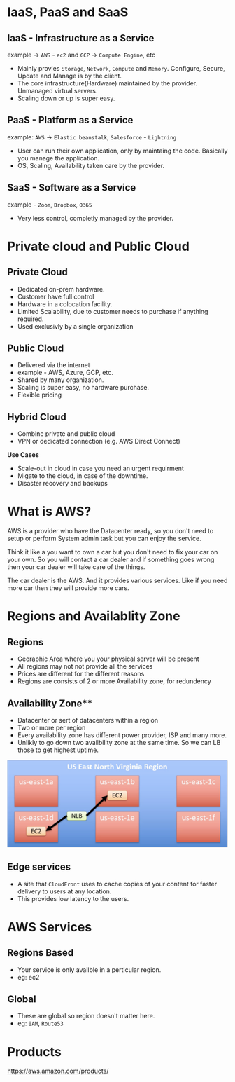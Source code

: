 # IaaS, PaaS and SaaS

## IaaS - Infrastructure as a Service

example -> `AWS` - `ec2` and `GCP` -> `Compute Engine`, etc

- Mainly provies `Storage`, `Network`, `Compute` and `Memory`. Configure, Secure, Update and Manage is by the client.
- The core infrastructure(Hardware) maintained by the provider. Unmanaged virtual servers.
- Scaling down or up is super easy.

## PaaS - Platform as a Service

example: `AWS` -> `Elastic beanstalk`, `Salesforce` - `Lightning`

- User can run their own application, only by maintaing the code. Basically you manage the application.
- OS, Scaling, Availability taken care by the provider.

## SaaS - Software as a Service

example - `Zoom`, `Dropbox`, `O365`
- Very less control, completly managed by the provider.


# Private cloud and Public Cloud

## Private Cloud

- Dedicated on-prem hardware. 
- Customer have full control
- Hardware in a colocation facility.
- Limited Scalability, due to customer needs to purchase if anything required.
- Used exclusivly by a single organization

## Public Cloud

- Delivered via the internet
- example - AWS, Azure, GCP, etc.
- Shared by many organization.
- Scaling is super easy, no hardware purchase.
- Flexible pricing

## Hybrid Cloud

- Combine private and public cloud
- VPN or dedicated connection (e.g. AWS Direct Connect)

**Use Cases**

- Scale-out in cloud in case you need an urgent requirment
- Migate to the cloud, in case of the downtime.
- Disaster recovery and backups

# What is AWS?

AWS is a provider who have the Datacenter ready, so you don't need to setup or perform System admin task but you can enjoy the service.

Think it like a you want to own a car but you don't need to fix your car on your own. So you will contact a car dealer and if something goes wrong then your car dealer will take care of the things.

The car dealer is the AWS. And it provides various services. Like if you need more car then they will provide more cars.

# Regions and Availablity Zone

## Regions

- Georaphic Area where you your physical server will be present
- All regions may not not provide all the services
- Prices are different for the different reasons
- Regions are consists of 2 or more Availability zone, for redundency

## Availability Zone**

- Datacenter or sert of datacenters within a region
- Two or more per region
- Every availability zone has different power provider, ISP and many more.
- Unlikly to go down two availbility zone at the same time. So we can LB those to get highest uptime.

![Availability Zone](image.png)

## Edge services

- A site that `CloudFront` uses to cache copies of your content for faster delivery to users at any location.
- This provides low latency to the users.

# AWS Services

## Regions Based

- Your service is only availble in a perticular region.
- eg: ec2

## Global

- These are global so region doesn't matter here.
- eg: `IAM`, `Route53`

# Products

https://aws.amazon.com/products/


